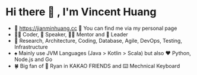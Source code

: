 # Hi there 👋 , I'm Vincent Huang

- 💎 https://jianminhuang.cc 🙋 You can find me via my personal page
- 👨‍💻 Coder, 🎤 Speaker, 👨‍🏫 Mentor and 🚀 Leader
- 🧰 Research, Architecture, Coding, Database, Agile, DevOps, Testing, Infrastructure
- ♠️ Mainly use JVM Languages (Java > Kotlin > Scala) but also ❤️ Python, Node.js and Go
- 🍀 Big fan of 💞 Ryan in KAKAO FRIENDS and ⌨️ Mechnical Keyboard 
